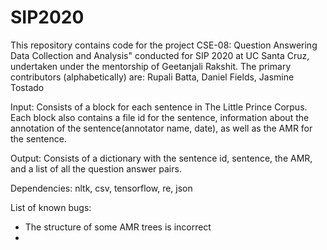 # SIP2020
This repository contains code for the project CSE-08: Question Answering Data Collection and Analysis" conducted for SIP 2020 at UC Santa Cruz, undertaken under the mentorship of Geetanjali Rakshit.
The primary contributors (alphabetically) are:
Rupali Batta, Daniel Fields, Jasmine Tostado

Input: 
Consists of a block for each sentence in The Little Prince Corpus. Each block also contains a file id for the sentence, information about the annotation of the sentence(annotator name, date), as well as the AMR for the sentence.

Output:
Consists of a dictionary with the sentence id, sentence, the AMR, and a list of all the question answer pairs.  

Dependencies: nltk, csv, tensorflow, re, json

List of known bugs:
- The structure of some AMR trees is incorrect
- 
